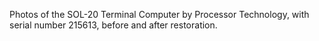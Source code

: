 Photos of the SOL-20 Terminal Computer by Processor Technology, with serial number 215613, before and after restoration.
